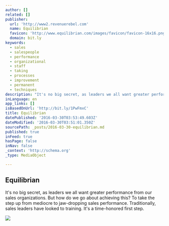 ```yaml
---
author: []
related: []
publisher:
  url: 'http://www2.revenuerebel.com'
  name: Equilibrian
  favicon: 'http://www.equilibrian.com/images/favicon/favicon-16x16.png'
  domain: bit.ly
keywords:
  - sales
  - salespeople
  - performance
  - organizational
  - staff
  - taking
  - processes
  - improvement
  - permanent
  - techniques
description: "It's no big secret, as leaders we all want greater performance from our sales organizations. But how do we go about achieving this? To take the step up from mediocre to jaw-dropping sales performance. Traditionally, sales leaders have looked to training. It's a time-honored first step."
inLanguage: en
app_links: []
isBasedOnUrl: 'http://bit.ly/1PwFmxC'
title: Equilibrian
datePublished: '2016-03-30T03:53:49.603Z'
dateModified: '2016-03-30T03:51:01.350Z'
sourcePath: _posts/2016-03-30-equilibrian.md
published: true
inFeed: true
hasPage: false
inNav: false
_context: 'http://schema.org'
_type: MediaObject

---
```

<article style=""><h1>Equilibrian</h1><p>It's no big secret, as leaders we all want greater performance from our sales organizations. But how do we go about achieving this? To take the step up from mediocre to jaw-dropping sales performance. Traditionally, sales leaders have looked to training. It's a time-honored first step.</p><img src="http://www.revenuerebel.com/img/blog-headings/equilibrian/what-does-good-look-like.jpg" /></article>